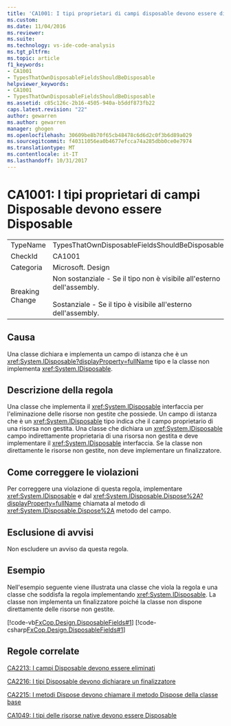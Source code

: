 ```yaml
---
title: 'CA1001: I tipi proprietari di campi disposable devono essere disposable | Documenti Microsoft'
ms.custom: 
ms.date: 11/04/2016
ms.reviewer: 
ms.suite: 
ms.technology: vs-ide-code-analysis
ms.tgt_pltfrm: 
ms.topic: article
f1_keywords:
- CA1001
- TypesThatOwnDisposableFieldsShouldBeDisposable
helpviewer_keywords:
- CA1001
- TypesThatOwnDisposableFieldsShouldBeDisposable
ms.assetid: c85c126c-2b16-4505-940a-b5ddf873fb22
caps.latest.revision: "22"
author: gewarren
ms.author: gewarren
manager: ghogen
ms.openlocfilehash: 30609be8b70f65cb48478c6d6d2c0f3b6d89a029
ms.sourcegitcommit: f40311056ea0b4677efcca74a285dbb0ce0e7974
ms.translationtype: MT
ms.contentlocale: it-IT
ms.lasthandoff: 10/31/2017
---
```

# <a name="ca1001-types-that-own-disposable-fields-should-be-disposable"></a>CA1001: I tipi proprietari di campi Disposable devono essere Disposable
|||  
|-|-|  
|TypeName|TypesThatOwnDisposableFieldsShouldBeDisposable|  
|CheckId|CA1001|  
|Categoria|Microsoft. Design|  
|Breaking Change|Non sostanziale - Se il tipo non è visibile all'esterno dell'assembly.<br /><br /> Sostanziale - Se il tipo è visibile all'esterno dell'assembly.|  
  
## <a name="cause"></a>Causa  
 Una classe dichiara e implementa un campo di istanza che è un <xref:System.IDisposable?displayProperty=fullName> tipo e la classe non implementa <xref:System.IDisposable>.  
  
## <a name="rule-description"></a>Descrizione della regola  
 Una classe che implementa il <xref:System.IDisposable> interfaccia per l'eliminazione delle risorse non gestite che possiede. Un campo di istanza che è un <xref:System.IDisposable> tipo indica che il campo proprietario di una risorsa non gestita. Una classe che dichiara un <xref:System.IDisposable> campo indirettamente proprietaria di una risorsa non gestita e deve implementare il <xref:System.IDisposable> interfaccia. Se la classe non direttamente le risorse non gestite, non deve implementare un finalizzatore.  
  
## <a name="how-to-fix-violations"></a>Come correggere le violazioni  
 Per correggere una violazione di questa regola, implementare <xref:System.IDisposable> e dal <xref:System.IDisposable.Dispose%2A?displayProperty=fullName> chiamata al metodo di <xref:System.IDisposable.Dispose%2A> metodo del campo.  
  
## <a name="when-to-suppress-warnings"></a>Esclusione di avvisi  
 Non escludere un avviso da questa regola.  
  
## <a name="example"></a>Esempio  
 Nell'esempio seguente viene illustrata una classe che viola la regola e una classe che soddisfa la regola implementando <xref:System.IDisposable>. La classe non implementa un finalizzatore poiché la classe non dispone direttamente delle risorse non gestite.  
  
 [!code-vb[FxCop.Design.DisposableFields#1](../code-quality/codesnippet/VisualBasic/ca1001-types-that-own-disposable-fields-should-be-disposable_1.vb)]
 [!code-csharp[FxCop.Design.DisposableFields#1](../code-quality/codesnippet/CSharp/ca1001-types-that-own-disposable-fields-should-be-disposable_1.cs)]  
  
## <a name="related-rules"></a>Regole correlate  
 [CA2213: I campi Disposable devono essere eliminati](../code-quality/ca2213-disposable-fields-should-be-disposed.md)  
  
 [CA2216: I tipi Disposable devono dichiarare un finalizzatore](../code-quality/ca2216-disposable-types-should-declare-finalizer.md)  
  
 [CA2215: I metodi Dispose devono chiamare il metodo Dispose della classe base](../code-quality/ca2215-dispose-methods-should-call-base-class-dispose.md)  
  
 [CA1049: I tipi delle risorse native devono essere Disposable](../code-quality/ca1049-types-that-own-native-resources-should-be-disposable.md)